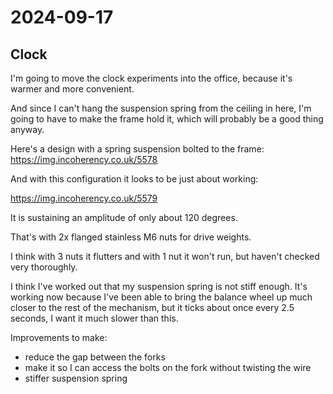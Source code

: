 # 2024-09-17

## Clock

I'm going to move the clock experiments into the office, because it's warmer and more convenient.

And since I can't hang the suspension spring from the ceiling in here, I'm going to have to make the frame hold it, which will
probably be a good thing anyway.

Here's a design with a spring suspension bolted to the frame: https://img.incoherency.co.uk/5578

And with this configuration it looks to be just about working:

https://img.incoherency.co.uk/5579

It is sustaining an amplitude of only about 120 degrees.

That's with 2x flanged stainless M6 nuts for drive weights.

I think with 3 nuts it flutters and with 1 nut it won't run, but haven't checked very thoroughly.

I think I've worked out that my suspension spring is not stiff enough. It's working now because I've been able to bring the balance wheel
up much closer to the rest of the mechanism, but it ticks about once every 2.5 seconds, I want it much slower than this.

Improvements to make:

 * reduce the gap between the forks
 * make it so I can access the bolts on the fork without twisting the wire
 * stiffer suspension spring
